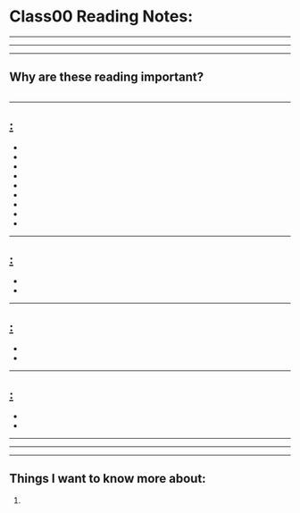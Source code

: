 # **Class00 Reading Notes:**
---
---
---
## Why are these reading important?

```
```

---

## [**:**]()


* 

* 

* 

* 

* 

* 

* 

* 

* 


---

## [**:**]()

*


* 



---

## [**:**]()

*



* 



---

## [**:**]()

*



* 



---
---
---
## **Things I want to know more about:**

1. 

